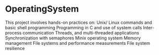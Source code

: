 # OperatingSystem
This project involves hands-on practices on: Unix/ Linux commands and basic shell programming Programming in C and use of system calls Inter-process communication Threads, and multi-threaded applications Synchronization with semaphores Minix operating system Memory management File systems and performance measurements File system resilience

